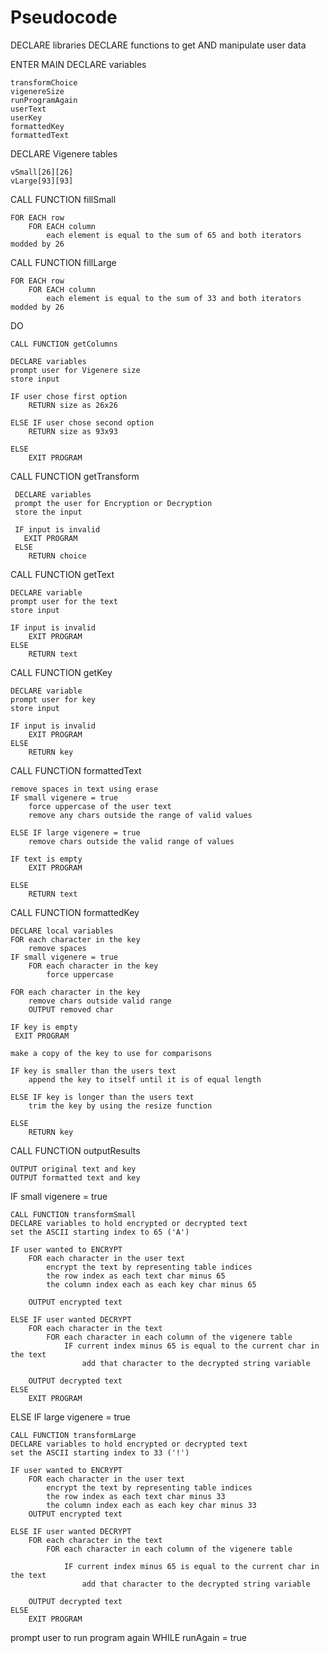 # Pseudocode
DECLARE libraries
DECLARE functions to get AND manipulate user data

ENTER MAIN
DECLARE variables

    transformChoice
    vigenereSize
    runProgramAgain
    userText
    userKey
    formattedKey
    formattedText

DECLARE Vigenere tables
    
    vSmall[26][26]
    vLarge[93][93]

CALL FUNCTION fillSmall 
    
    FOR EACH row
        FOR EACH column
            each element is equal to the sum of 65 and both iterators modded by 26

CALL FUNCTION fillLarge 
    
    FOR EACH row
        FOR EACH column
            each element is equal to the sum of 33 and both iterators modded by 26

DO

    CALL FUNCTION getColumns

    DECLARE variables
    prompt user for Vigenere size
    store input

    IF user chose first option 
        RETURN size as 26x26

    ELSE IF user chose second option
        RETURN size as 93x93

    ELSE 
        EXIT PROGRAM

CALL FUNCTION getTransform 

     DECLARE variables
     prompt the user for Encryption or Decryption
     store the input

     IF input is invalid
       EXIT PROGRAM
     ELSE
        RETURN choice 

CALL FUNCTION getText 

    DECLARE variable
    prompt user for the text
    store input

    IF input is invalid
        EXIT PROGRAM
    ELSE 
        RETURN text

CALL FUNCTION getKey 

    DECLARE variable
    prompt user for key
    store input

    IF input is invalid
        EXIT PROGRAM
    ELSE 
        RETURN key

CALL FUNCTION formattedText 

    remove spaces in text using erase
    IF small vigenere = true
        force uppercase of the user text
        remove any chars outside the range of valid values

    ELSE IF large vigenere = true
        remove chars outside the valid range of values

    IF text is empty
        EXIT PROGRAM

    ELSE
        RETURN text

CALL FUNCTION formattedKey

    DECLARE local variables
    FOR each character in the key
        remove spaces
    IF small vigenere = true
        FOR each character in the key
            force uppercase

    FOR each character in the key
        remove chars outside valid range
        OUTPUT removed char

    IF key is empty
     EXIT PROGRAM

    make a copy of the key to use for comparisons

    IF key is smaller than the users text
        append the key to itself until it is of equal length
    
    ELSE IF key is longer than the users text
        trim the key by using the resize function

    ELSE
        RETURN key

CALL FUNCTION outputResults

    OUTPUT original text and key
    OUTPUT formatted text and key

IF small vigenere = true

    CALL FUNCTION transformSmall 
    DECLARE variables to hold encrypted or decrypted text
    set the ASCII starting index to 65 ('A')

    IF user wanted to ENCRYPT
        FOR each character in the user text
            encrypt the text by representing table indices
            the row index as each text char minus 65
            the column index each as each key char minus 65

        OUTPUT encrypted text

    ELSE IF user wanted DECRYPT
        FOR each character in the text
            FOR each character in each column of the vigenere table
                IF current index minus 65 is equal to the current char in the text
                    add that character to the decrypted string variable

        OUTPUT decrypted text
    ELSE 
        EXIT PROGRAM



ELSE IF large vigenere = true

    CALL FUNCTION transformLarge 
    DECLARE variables to hold encrypted or decrypted text
    set the ASCII starting index to 33 ('!')

    IF user wanted to ENCRYPT
        FOR each character in the user text
            encrypt the text by representing table indices
            the row index as each text char minus 33
            the column index each as each key char minus 33
        OUTPUT encrypted text

    ELSE IF user wanted DECRYPT
        FOR each character in the text
            FOR each character in each column of the vigenere table

                IF current index minus 65 is equal to the current char in the text
                    add that character to the decrypted string variable

        OUTPUT decrypted text
    ELSE 
        EXIT PROGRAM

prompt user to run program again
    WHILE runAgain = true